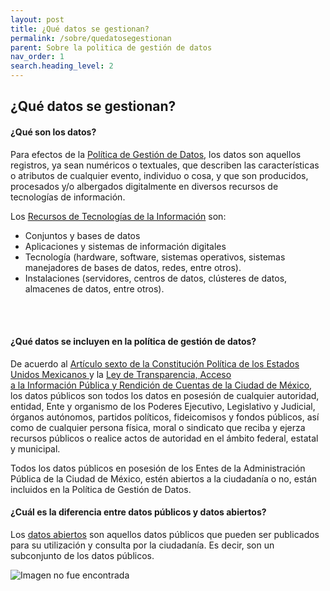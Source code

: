 ```yaml
---
layout: post
title: ¿Qué datos se gestionan?
permalink: /sobre/quedatosegestionan
parent: Sobre la politica de gestión de datos
nav_order: 1
search.heading_level: 2
---
```



<h2>¿Qué datos se gestionan?</h2>

<h4><b>¿Qué son los datos? </b></h4>



Para efectos de la <a href="http://www3.contraloriadf.gob.mx/prontuario/index.php/normativas/Template/ver_mas/68319/42/1/0 ">Política de Gestión de Datos</a>, los datos son aquellos registros, ya sean numéricos o textuales, que describen las características o atributos de cualquier evento, individuo o cosa, y que son producidos, procesados y/o albergados digitalmente en diversos recursos de tecnologías de información.

Los  <a href="https://viriesc.github.io/micrositio_adip/cultura/glosario#rti">Recursos de Tecnologías de la Información</a> son:
- Conjuntos y bases de datos
- Aplicaciones y sistemas de información digitales
- Tecnología (hardware, software, sistemas operativos, sistemas manejadores de bases de datos, redes, entre otros).
- Instalaciones (servidores, centros de datos, clústeres de datos, almacenes de datos, entre otros).
<br>
 <br>


<h4><b>¿Qué datos se incluyen en la política de gestión de datos?</b></h4>

De acuerdo al <a href=" http://www.ordenjuridico.gob.mx/Constitucion/articulos/6.pdf">Artículo sexto de la Constitución Política de los Estados Unidos Mexicanos </a> y la <a href="http://www.infodf.org.mx/documentospdf/Ley%20de%20Transparencia,%20Acceso%20a%20la%20Informaci%C3%B3n%20P%C3%BAblica%20y%20Rendici%C3%B3n%20de%20Cuentas%20de%20la%20Ciudad%20de%20M%C3%A9xico.pdf">Ley de Transparencia, Acceso <br> a la Información Pública y Rendición de Cuentas de la Ciudad de México</a>, los datos públicos son todos los datos en posesión de cualquier autoridad, entidad, Ente y organismo de los Poderes Ejecutivo, Legislativo y Judicial, órganos autónomos, partidos políticos, fideicomisos y fondos públicos, así como de cualquier persona física, moral o sindicato que reciba y ejerza recursos públicos o realice actos de autoridad en el ámbito federal, estatal y municipal.



Todos los datos públicos en posesión de los Entes de la Administración Pública de la Ciudad de México, estén abiertos a la ciudadanía o no, están incluidos en la Política de Gestión de Datos.


<h4><b> ¿Cuál es la diferencia entre datos públicos y datos abiertos? </b> </h4>

Los <a href="https://viriesc.github.io/micrositio_adip/cultura/glosario#dabiertos">datos abiertos</a> son aquellos datos públicos que pueden ser publicados para su utilización y consulta por la ciudadanía. Es decir, son un subconjunto de los datos públicos.

<img src="https://viriesc.github.io/micrositio_adip/assets/img/datos.jpg" class="center" alt="Imagen no fue encontrada" >
